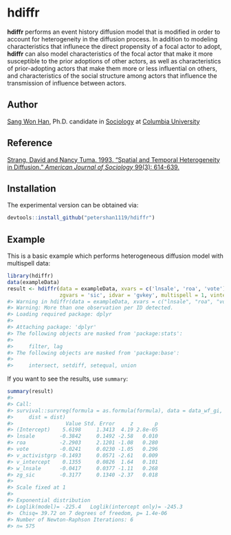 
<!-- README.md is generated from README.Rmd. Please edit that file -->

# hdiffr

<!-- badges: start -->

<!-- badges: end -->

**hdiffr** performs an event history diffusion model that is modified in
order to account for heterogeneity in the diffusion process. In addition
to modeling characteristics that influnece the direct propensity of a
focal actor to adopt, **hdiffr** can also model characteristics of the
focal actor that make it more susceptible to the prior adoptions of
other actors, as well as characteristics of prior-adopting actors that
make them more or less influential on others, and characteristics of the
social structure among actors that influence the transmission of
influence between actors.

## Author

[Sang Won Han](https://sociology.columbia.edu/content/sang-won-han),
Ph.D. candidate in [Sociology](https://sociology.columbia.edu/) at
[Columbia University](https://www.columbia.edu)

## Reference

[Strang, David and Nancy Tuma. 1993. “Spatial and Temporal Heterogeneity
in Diffusion.” *American Journal of Sociology* 99(3):
614-639.](https://www.journals.uchicago.edu/doi/abs/10.1086/230318)

## Installation

The experimental version can be obtained via:

``` r
devtools::install_github("petershan1119/hdiffr")
```

## Example

This is a basic example which performs heterogeneous diffusion model
with multispell data:

``` r
library(hdiffr)
data(exampleData)
result <- hdiffr(data = exampleData, xvars = c('lnsale', 'roa', 'vote'), vvars = 'activistgrp', wvars = 'lnsale', 
                 zgvars = 'sic', idvar = 'gvkey', multispell = 1, vintercept = 1, hrno = 1)
#> Warning in hdiffr(data = exampleData, xvars = c("lnsale", "roa", "vote"), :
#> Warning: More than one observation per ID detected.
#> Loading required package: dplyr
#> 
#> Attaching package: 'dplyr'
#> The following objects are masked from 'package:stats':
#> 
#>     filter, lag
#> The following objects are masked from 'package:base':
#> 
#>     intersect, setdiff, setequal, union
```

If you want to see the results, use `summary`:

``` r
summary(result)
#> 
#> Call:
#> survival::survreg(formula = as.formula(formula), data = data_wf_gi, 
#>     dist = dist)
#>                 Value Std. Error     z       p
#> (Intercept)    5.6198     1.3413  4.19 2.8e-05
#> lnsale        -0.3842     0.1492 -2.58   0.010
#> roa           -2.2903     2.1201 -1.08   0.280
#> vote          -0.0241     0.0230 -1.05   0.296
#> v_activistgrp -0.1493     0.0571 -2.61   0.009
#> v_intercept    0.1355     0.0826  1.64   0.101
#> w_lnsale      -0.0417     0.0377 -1.11   0.268
#> zg_sic        -0.3177     0.1340 -2.37   0.018
#> 
#> Scale fixed at 1 
#> 
#> Exponential distribution
#> Loglik(model)= -225.4   Loglik(intercept only)= -245.3
#>  Chisq= 39.72 on 7 degrees of freedom, p= 1.4e-06 
#> Number of Newton-Raphson Iterations: 6 
#> n= 575
```
